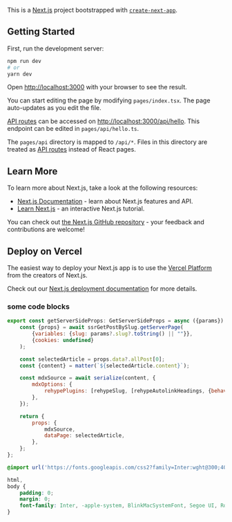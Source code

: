 This is a [Next.js](https://nextjs.org/) project bootstrapped with [`create-next-app`](https://github.com/vercel/next.js/tree/canary/packages/create-next-app).

## Getting Started

First, run the development server:

```bash
npm run dev
# or
yarn dev
```

Open [http://localhost:3000](http://localhost:3000) with your browser to see the result.

You can start editing the page by modifying `pages/index.tsx`. The page auto-updates as you edit the file.

[API routes](https://nextjs.org/docs/api-routes/introduction) can be accessed on [http://localhost:3000/api/hello](http://localhost:3000/api/hello). This endpoint can be edited in `pages/api/hello.ts`.

The `pages/api` directory is mapped to `/api/*`. Files in this directory are treated as [API routes](https://nextjs.org/docs/api-routes/introduction) instead of React pages.

## Learn More

To learn more about Next.js, take a look at the following resources:

- [Next.js Documentation](https://nextjs.org/docs) - learn about Next.js features and API.
- [Learn Next.js](https://nextjs.org/learn) - an interactive Next.js tutorial.

You can check out [the Next.js GitHub repository](https://github.com/vercel/next.js/) - your feedback and contributions
are welcome!

## Deploy on Vercel

The easiest way to deploy your Next.js app is to use
the [Vercel Platform](https://vercel.com/new?utm_medium=default-template&filter=next.js&utm_source=create-next-app&utm_campaign=create-next-app-readme)
from the creators of Next.js.

Check out our [Next.js deployment documentation](https://nextjs.org/docs/deployment) for more details.

### some code blocks

```jsx
export const getServerSideProps: GetServerSideProps = async ({params}) => {
    const {props} = await ssrGetPostBySlug.getServerPage(
        {variables: {slug: params?.slug?.toString() || ""}},
        {cookies: undefined}
    );

    const selectedArticle = props.data?.allPost[0];
    const {content} = matter(`${selectedArticle.content}`);

    const mdxSource = await serialize(content, {
        mdxOptions: {
            rehypePlugins: [rehypeSlug, [rehypeAutolinkHeadings, {behavior: "wrap"}], rehypeHighlight],
        },
    });

    return {
        props: {
            mdxSource,
            dataPage: selectedArticle,
        },
    };
};

```

```css
@import url('https://fonts.googleapis.com/css2?family=Inter:wght@300;400;500;700;900&display=swap');

html,
body {
    padding: 0;
    margin: 0;
    font-family: Inter, -apple-system, BlinkMacSystemFont, Segoe UI, Roboto, Oxygen, Ubuntu, Cantarell, Fira Sans, Droid Sans, Helvetica Neue, sans-serif;
}
```

